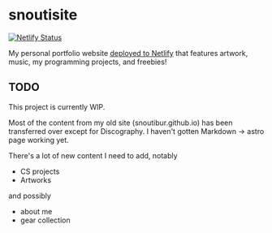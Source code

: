 # snoutisite
[![Netlify Status](https://api.netlify.com/api/v1/badges/6f542704-6c25-4d1e-b251-48d7d8b32050/deploy-status)](https://app.netlify.com/projects/snoutibur/deploys)

My personal portfolio website [deployed to Netlify](https://snoutibur.netlify.app/) that features artwork, music, my programming projects, and freebies!

## TODO
This project is currently WIP.

Most of the content from my old site (snoutibur.github.io) has been transferred over except for Discography. I haven't gotten Markdown → astro page working yet.

There's a lot of new content I need to add, notably
- CS projects
- Artworks

and possibly
- about me
- gear collection